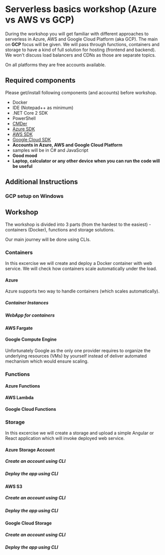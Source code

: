 # Serverless basics workshop (Azure vs AWS vs GCP)

During the workshop you will get familiar with different approaches to serverless in Azure, AWS and Google Cloud Platform (aka GCP). The main on **GCP** focus will be given. We will pass through functions, containers and storage to have a kind of full solution for hosting (frontend and backend). We won't discuss load balancers and CDNs as those are separate topics.

On all platforms they are free accounts available.

## Required components

Please get/install following components (and accounts) before workshop.

* Docker
* IDE (Notepad++ as minimum)
* .NET Core 2 SDK
* PowerShell
* [CMDer](http://cmder.net/)
* [Azure SDK](https://azure.microsoft.com/pl-pl/downloads/)
* [AWS SDK](https://aws.amazon.com/tools/)
* [Google Cloud SDK](https://cloud.google.com/sdk/)
* **Accounts in Azure, AWS and Google Cloud Platform**
* samples will be in C# and JavaScript
* **Good mood**
* **Laptop, calculator or any other device when you can run the code will be useful**

## Additional Instructions
### GCP setup on Windows


## Workshop

The workshop is divided into 3 parts (from the hardest to the easiest) - containers (Docker), functions and storage solutions.

Our main journey will be done using CLIs.

### Containers

In this excercise we will create and deploy a Docker container with web service. We will check how containers scale automatically under the load.

#### Azure

Azure supports two way to handle containers (which scales automatically).

##### Container Instances

##### WebApp for containers

#### AWS Fargate

#### Google Compute Engine

Unfortunately Google as the only one provider requires to organize the underlying resources (VMs) by yourself instead of deliver automated mechanism which would ensure scaling.

### Functions

#### Azure Functions

#### AWS Lambda

#### Google Cloud Functions


### Storage

In this excercise we will create a storage and upload a simple Angular or React application which will invoke deployed web service.

#### Azure Storage Account

##### Create an account using CLI

##### Deploy the app using CLI

#### AWS S3

##### Create an account using CLI

##### Deploy the app using CLI

#### Google Cloud Storage

##### Create an account using CLI

##### Deploy the app using CLI